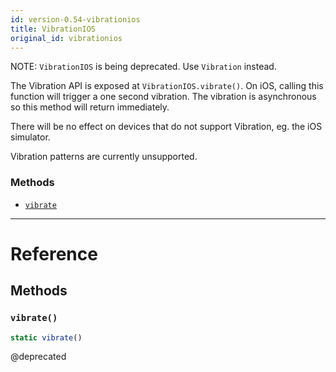 ```yaml
---
id: version-0.54-vibrationios
title: VibrationIOS
original_id: vibrationios
---
```


NOTE: `VibrationIOS` is being deprecated. Use `Vibration` instead.

The Vibration API is exposed at `VibrationIOS.vibrate()`. On iOS, calling this function will trigger a one second vibration. The vibration is asynchronous so this method will return immediately.

There will be no effect on devices that do not support Vibration, eg. the iOS simulator.

Vibration patterns are currently unsupported.

### Methods

* [`vibrate`](vibrationios.md#vibrate)

---

# Reference

## Methods

### `vibrate()`

```javascript
static vibrate()
```

@deprecated
